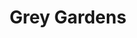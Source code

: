 ---
layout: productions
title: Grey Gardens
year: 2017)
image: 
image_credit: 
image_alt:
image_caption:
category: 
details:
  Theatre: Theatre Jacksonville
cast:
 Gould: Michael Lipp
crew:
  Director: Michael Lipp
external_links:
---